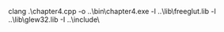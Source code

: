 clang .\chapter4.cpp -o ..\bin\chapter4.exe -l ..\lib\freeglut.lib -l ..\lib\glew32.lib  -I ..\include\